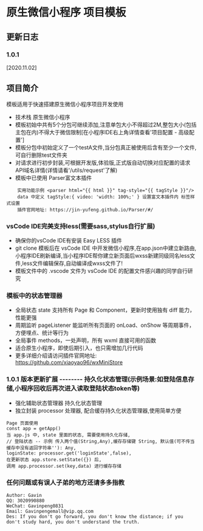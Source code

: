 
# 原生微信小程序 项目模板

## 更新日志 

### 1.0.1

\[2020.11.02\]



## 项目简介
模板适用于快速搭建原生微信小程序项目开发使用
- 技术栈 原生微信小程序
- 模板初始中共有5个分包可继续添加,注意单包大小不得超过2M,整包大小(包括主包在内)不得大于微信限制[在小程序IDE右上角详情查看'项目配置 - 高级配置']
- 模板分包中初始定义了一个testA文件,当分包真正被使用后含有至少一个文件,可自行删除test文件夹
- 对请求进行初步封装,可根据开发版,体验版,正式版自动切换对应配置的请求API域名详情(详情请看'/utils/request'了解)
- 模板中已使用 Parser富文本插件 
```
    实用功能示例 <parser html="{{ html }}" tag-style="{{ tagStyle }}"/>
    data 中定义 tagStyle:{ video: 'width: 100%;' } 设置富文本插件内 标签样式设置
    插件官网地址: https://jin-yufeng.github.io/Parser/#/
```

### vsCode IDE完美支持less(需要sass,stylus自行扩展)
- 确保你的vsCode IDE有安装 Easy LESS 插件
- git clone 模板后在 vsCode IDE 中开发微信小程序,在app.json中建立新路由,小程序IDE刷新编译,当小程序IDE帮你建立新页面后wxss新建同级同名less文件,less文件编辑保存,自动编译成wxss文件了!
- 模板文件中的 .vscode 文件为 vsCode IDE 的配置文件感兴趣的同学自行研究

### 模板中的状态管理器 
- 全局状态 state 支持所有 Page 和 Component，更新时使用独有 diff 能力，性能更强
- 周期监听 pageListener 能监听所有页面的 onLoad、onShow 等周期事件，方便埋点、统计等行为
- 全局事件 methods，一处声明，所有 wxml 直接可用的函数
- 适合原生小程序，即使后期引入，也只需增加几行代码
- 更多详细介绍请访问插件官网地址: https://github.com/xiaoyao96/wxMiniStore

### 1.0.1 版本更新扩展 -------- 持久化状态管理(示例场景:如登陆信息存储,小程序回收后再次进入读取登陆状态token等) 
- 强化辅助状态管理器 持久化状态管理
- 独立封装 processor 处理器, 配合缓存持久化状态管理器,使用简单方便
```
Page 页面使用
const app = getApp()
当 app.js 中, state 里面的状态, 需要使用持久化存储,
// 登陆状态 -- 示例 传入两个值(String,Any),缓存存储键 String, 默认值(可不传当缓存中没有返回字符串''): Any, 
loginState: processor.get('loginState',false),
在更新状态 app.store.setState({}) 后, 
调用 app.processor.set(key,data) 进行缓存存储
```

### 任何问题或有误人子弟的地方还请多多指教
```
Author: Gavin
QQ: 3020990880
WeChat: Gavinpeng0831
Email: Gavinpengemall@vip.qq.com
Des: If you don't go forward, you don't know the distance; if you don't study hard, you don't understand the truth.
```
